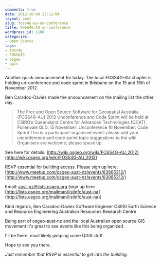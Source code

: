 ```yaml
---
comments: true
date: 2012-10-08 23:12:04
layout: post
slug: foss4g-au-un-conference
title: FOSS4G-AU un-conference
wordpress_id: 1180
categories:
- Open Source
tags:
- foss4g
- FOSSGIS
- osgeo
- qgis
---
```


Another quick announcement for today. The local FOSS4G-AU chapter is holding un-conference and code sprint in Brisbane on the 15 and 16th of November 2012.

Ben Caradoc-Davies made the announcement on the mailing list the other day:


> The Free and Open Source Software for Geospatial Australia (FOSS4G-AU)
2012 Unconference and Code Sprint will be held at CSIRO’s Queensland
Centre for Advanced Technologies (QCAT), Pullenvale QLD.
15 November: Unconference
16 November: Code Sprint
This is a participant-organised event: please add your unconference and code sprint topic suggestions to the wiki. Organisers are welcome; please speak up.

See here for details: [http://wiki.osgeo.org/wiki/FOSS4G-AU_2012](http://wiki.osgeo.org/wiki/FOSS4G-AU_2012)

RSVP essential for building access. Please sign up here:
[http://www.meetup.com/osgeo-aust-nz/events/83965312/](http://www.meetup.com/osgeo-aust-nz/events/83965312/)

Email: aust-nz@lists.osgeo.org (sign up here [http://lists.osgeo.org/mailman/listinfo/aust-na](http://lists.osgeo.org/mailman/listinfo/aust-na))

Kind regards,
Ben Caradoc-Davies
Software Engineer
CSIRO Earth Science and Resource Engineering
Australian Resources Research Centre



Being part of osgeo-aust-nz and the local Australian open source GIS movement it's great to see events like this being organized.

I'll be there, most likely pimping some QGIS stuff. 

Hope to see you there.

_Just remember that RSVP is essential to get into the building._
